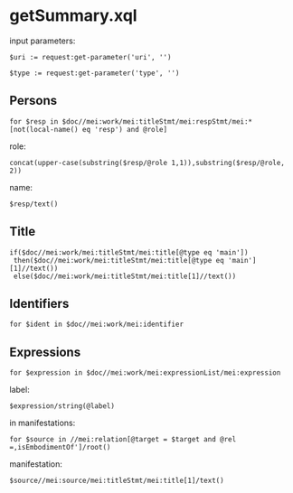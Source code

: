 # getSummary.xql
input parameters:
```
$uri := request:get-parameter('uri', '')

$type := request:get-parameter('type', '')
```
## Persons
```
for $resp in $doc//mei:work/mei:titleStmt/mei:respStmt/mei:*[not(local-name() eq 'resp') and @role]
```
role:
```
concat(upper-case(substring($resp/@role 1,1)),substring($resp/@role, 2))
```
name:
```
$resp/text()
```
## Title
```
if($doc//mei:work/mei:titleStmt/mei:title[@type eq 'main'])
 then($doc//mei:work/mei:titleStmt/mei:title[@type eq 'main'][1]//text())
 else($doc//mei:work/mei:titleStmt/mei:title[1]//text())
```
## Identifiers
```
for $ident in $doc//mei:work/mei:identifier
```
## Expressions
```
for $expression in $doc//mei:work/mei:expressionList/mei:expression
```
label:
```
$expression/string(@label)
```
in manifestations:
```			 
for $source in //mei:relation[@target = $target and @rel =‚isEmbodimentOf']/root()
```
manifestation:
```		
$source//mei:source/mei:titleStmt/mei:title[1]/text()
```

